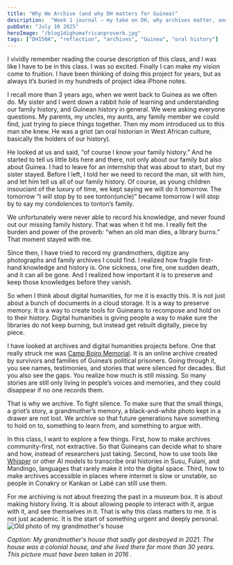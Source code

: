 ```yaml
---
title: "Why We Archive (and why DH matters for Guinea)"
description:  "Week 1 journal — my take on DH, why archives matter, and where I’m headed"
pubDate: "July 10 2025"
heroImage: "/blog1dighumafricanproverb.jpg"
tags: ["DH150A", "reflection", "archives", "Guinea", "oral history"]
---
```


I vividly remember reading the course description of this class, and I was like I have to be in this class. I was so excited. Finally I can make my vision come to fruition. I have been thinking of doing this project for years, but as always it’s buried in my hundreds of project idea iPhone notes.  

I recall more than 3 years ago, when we went back to Guinea as we often do. My sister and I went down a rabbit hole of learning and understanding our family history, and Guinean history in general. We were asking everyone questions. My parents, my uncles, my aunts, any family member we could find, just trying to piece things together. Then my mom introduced us to this man she knew. He was a griot (an oral historian in West African culture, basically the holders of our history).  

He looked at us and said, “of course I know your family history.” And he started to tell us little bits here and there, not only about our family but also about Guinea. I had to leave for an internship that was about to start, but my sister stayed. Before I left, I told her we need to record the man, sit with him, and let him tell us all of our family history. Of course, as young children insouciant of the luxury of time, we kept saying we will do it tomorrow. The tomorrow “I will stop by to see tonton(uncle)” became tomorrow I will stop by to say my condolences to tonton’s family.  

We unfortunately were never able to record his knowledge, and never found out our missing family history. That was when it hit me. I really felt the burden and power of the proverb: “when an old man dies, a library burns.” That moment stayed with me.  

Since then, I have tried to record my grandmothers, digitize any photographs and family archives I could find. I realized how fragile first-hand knowledge and history is. One sickness, one fire, one sudden death, and it can all be gone. And I realized how important it is to preserve and keep those knowledges before they vanish.  

So when I think about digital humanities, for me it is exactly this. It is not just about a bunch of documents in a cloud storage. It is a way to preserve memory. It is a way to create tools for Guineans to recompose and hold on to their history. Digital humanities is giving people a way to make sure the libraries do not keep burning, but instead get rebuilt digitally, piece by piece.  

I have looked at archives and digital humanities projects before. One that really struck me was [Camp Boiro Memorial](https://www.camp-boiro.org/). It is an online archive created by survivors and families of Guinea’s political prisoners. Going through it, you see names, testimonies, and stories that were silenced for decades. But you also see the gaps. You realize how much is still missing. So many stories are still only living in people’s voices and memories, and they could disappear if no one records them.  

That is why we archive. To fight silence. To make sure that the small things, a griot’s story, a grandmother’s memory, a black-and-white photo kept in a drawer are not lost. We archive so that future generations have something to hold on to, something to learn from, and something to argue with.  

In this class, I want to explore a few things. First, how to make archives community-first, not extractive. So that Guineans can decide what to share and how, instead of researchers just taking. Second, how to use tools like [Whisper](https://github.com/openai/whisper) or other AI models to transcribe oral histories in Susu, Fulani, and Mandingo, languages that rarely make it into the digital space. Third, how to make archives accessible in places where internet is slow or unstable, so people in Conakry or Kankan or Labé can still use them.  

For me archiving is not about freezing the past in a museum box. It is about making history living. It is about allowing people to interact with it, argue with it, and see themselves in it. That is why this class matters to me. It is not just academic. It is the start of something urgent and deeply personal.  
![Old photo of my grandmother's house](/images/grandmahouse.jpg)

*Caption: My grandmother's house that sadly got destroyed in 2021. The house was a colonial house, and she lived there for more than 30 years. This picture must have been taken in 2016 .*

